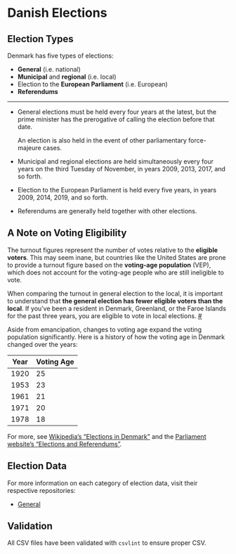 Danish Elections
================

Election Types
--------------
Denmark has five types of elections:

* **General** (i.e. national)
* **Municipal** and **regional** (i.e. local)
* Election to the **European Parliament** (i.e. European)
* **Referendums**

* * *

* General elections must be held every four years at the latest, but the prime minister has the prerogative of calling the election before that date.

    An election is also held in the event of other parliamentary force-majeure cases.
* Municipal and regional elections are held simultaneously every four years on the third Tuesday of November, in years 2009, 2013, 2017, and so forth.
* Election to the European Parliament is held every five years, in years 2009, 2014, 2019, and so forth.
* Referendums are generally held together with other elections.

A Note on Voting Eligibility
----------------------------
The turnout figures represent the number of votes relative to the **eligible voters**. This may seem inane, but countries like the United States are prone to provide a turnout figure based on the **voting-age population** (VEP), which does not account for the voting-age people who are still ineligible to vote.

When comparing the turnout in general election to the local, it is important to understand that **the general election has fewer eligible voters than the local**. If you’ve been a resident in Denmark, Greenland, or the Faroe Islands for the past three years, you are eligible to vote in local elections. [#][eligibility]

Aside from emancipation, changes to voting age expand the voting population significantly. Here is a history of how the voting age in Denmark changed over the years:

Year | Voting Age
-----|-----------
1920 | 25
1953 | 23
1961 | 21
1971 | 20
1978 | 18

For more, see [Wikipedia’s “Elections in Denmark”][wiki] and the [Parliament website’s “Elections and Referendums”][parliament].

Election Data
-------------
For more information on each category of election data, visit their respective repositories:

- [General][ge-data]

Validation
----------
All CSV files have been validated with `csvlint` to ensure proper CSV.


[eligibility]: https://www.borger.dk/Sider/Stemmeret-og-valgbarhed-til-kommunalvalg.aspx
[wiki]: https://en.wikipedia.org/wiki/Elections_in_Denmark
[parliament]: http://www.thedanishparliament.dk/Democracy/Elections_and_referendums.aspx
[ge-data]: https://github.com/ndarville/data/blob/master/elections/dk/general
